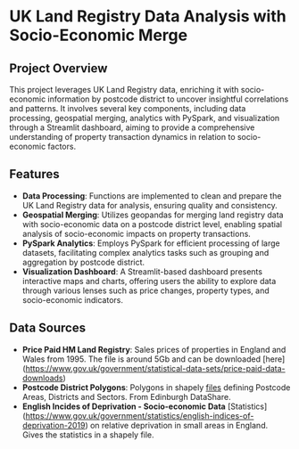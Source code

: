 # UK Land Registry Data Analysis with Socio-Economic Merge

## Project Overview

This project leverages UK Land Registry data, enriching it with socio-economic information by postcode district to uncover insightful correlations and patterns. It involves several key components, including data processing, geospatial merging, analytics with PySpark, and visualization through a Streamlit dashboard, aiming to provide a comprehensive understanding of property transaction dynamics in relation to socio-economic factors.

## Features

- **Data Processing**: Functions are implemented to clean and prepare the UK Land Registry data for analysis, ensuring quality and consistency.
- **Geospatial Merging**: Utilizes geopandas for merging land registry data with socio-economic data on a postcode district level, enabling spatial analysis of socio-economic impacts on property transactions.
- **PySpark Analytics**: Employs PySpark for efficient processing of large datasets, facilitating complex analytics tasks such as grouping and aggregation by postcode district.
- **Visualization Dashboard**: A Streamlit-based dashboard presents interactive maps and charts, offering users the ability to explore data through various lenses such as price changes, property types, and socio-economic indicators.

## Data Sources

- **Price Paid HM Land Registry**: Sales prices of properties in England and Wales from 1995. The file is around 5Gb and can be downloaded [here] (https://www.gov.uk/government/statistical-data-sets/price-paid-data-downloads)
- **Postcode District Polygons**: Polygons in shapely [files](https://datashare.ed.ac.uk/handle/10283/2597) defining Postcode Areas, Districts and Sectors. From Edinburgh DataShare.
- **English Incides of Deprivation - Socio-economic Data** [Statistics] (https://www.gov.uk/government/statistics/english-indices-of-deprivation-2019) on relative deprivation in small areas in England. Gives the statistics in a shapely file.
